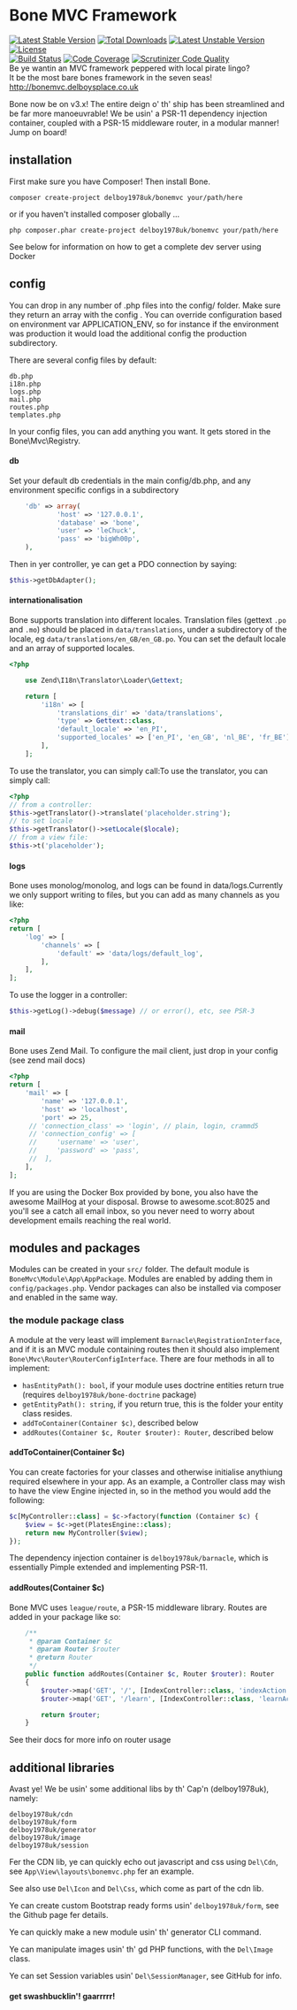 Bone MVC Framework
==================
[![Latest Stable Version](https://poser.pugx.org/delboy1978uk/bonemvc/v/stable)](https://packagist.org/packages/delboy1978uk/bonemvc) [![Total Downloads](https://poser.pugx.org/delboy1978uk/bone/downloads)](https://packagist.org/packages/delboy1978uk/bonemvc) [![Latest Unstable Version](https://poser.pugx.org/delboy1978uk/bonemvc/v/unstable)](https://packagist.org/packages/delboy1978uk/bonemvc) [![License](https://poser.pugx.org/delboy1978uk/bonemvc/license)](https://packagist.org/packages/delboy1978uk/bonemvc)<br />
[![Build Status](https://travis-ci.org/delboy1978uk/bonemvc.png?branch=master)](https://travis-ci.org/delboy1978uk/bonemvc) [![Code Coverage](https://scrutinizer-ci.com/g/delboy1978uk/bonemvc/badges/coverage.png?b=master)](https://scrutinizer-ci.com/g/delboy1978uk/bonemvc/?branch=master) [![Scrutinizer Code Quality](https://scrutinizer-ci.com/g/delboy1978uk/bonemvc/badges/quality-score.png?b=master)](https://scrutinizer-ci.com/g/delboy1978uk/bonemvc/?branch=master)<br />
Be ye wantin an MVC framework peppered with local pirate lingo?<br />
It be the most bare bones framework in the seven seas!<br />
http://bonemvc.delboysplace.co.uk

Bone now be on v3.x! The entire deign o' th' ship has been streamlined and be far more manoeuvrable!
We be usin' a PSR-11 dependency injection container, coupled with a PSR-15 middleware router, in a modular manner! 
Jump on board! 

## installation
First make sure you have Composer! Then install Bone.
```
composer create-project delboy1978uk/bonemvc your/path/here
```
or if you haven't installed composer globally ...
```
php composer.phar create-project delboy1978uk/bonemvc your/path/here 
```
See below for information on how to get a complete dev server using Docker

## config
You can drop in any number of .php files into the config/ folder. Make sure they return an array with the config . You 
can override configuration based on environment var APPLICATION_ENV, so for instance if the environment was production 
it would load the additional config the production subdirectory.

There are several config files by default:
```
db.php 
i18n.php 
logs.php 
mail.php 
routes.php 
templates.php
```
In your config files, you can add anything you want. It gets stored in the Bone\Mvc\Registry.
#### db
Set your default db credentials in the main config/db.php, and any environment specific configs in a subdirectory
```php
    'db' => array(
            'host' => '127.0.0.1',
            'database' => 'bone',
            'user' => 'leChuck',
            'pass' => 'bigWh00p',
    ),
```
Then in yer controller, ye can get a PDO connection by saying:
```php
$this->getDbAdapter();
```
#### internationalisation
Bone supports translation into different locales. Translation files (gettext `.po` and `.mo`) should be placed in 
`data/translations`, under a subdirectory of the locale, eg `data/translations/en_GB/en_GB.po`. You can set the default 
locale and an array of supported locales.
```php
<?php 

    use Zend\I18n\Translator\Loader\Gettext;

    return [ 
        'i18n' => [ 
            'translations_dir' => 'data/translations', 
            'type' => Gettext::class, 
            'default_locale' => 'en_PI', 
            'supported_locales' => ['en_PI', 'en_GB', 'nl_BE', 'fr_BE'], 
        ], 
    ];
```
To use the translator, you can simply call:To use the translator, you can simply call:
```php
<?php
// from a controller: 
$this->getTranslator()->translate('placeholder.string'); 
// to set locale
$this->getTranslator()->setLocale($locale);
// from a view file:
$this->t('placeholder');
```
#### logs
Bone uses monolog/monolog, and logs can be found in data/logs.Currently we only support writing to files, but you can 
add as many channels as you like:
```php
<?php 
return [ 
    'log' => [ 
        'channels' => [ 
            'default' => 'data/logs/default_log', 
        ], 
    ], 
];
```
To use the logger in a controller:
```php
$this->getLog()->debug($message) // or error(), etc, see PSR-3
```
#### mail
Bone uses Zend Mail. To configure the mail client, just drop in your config (see zend mail docs)
```php
<?php 
return [ 
    'mail' => [ 
        'name' => '127.0.0.1', 
        'host' => 'localhost', 
        'port' => 25, 
     // 'connection_class' => 'login', // plain, login, crammd5
     // 'connection_config' => [
     //     'username' => 'user',
     //     'password' => 'pass',
     //  ],
    ], 
];
```
If you are using the Docker Box provided by bone, you also have the awesome MailHog at your disposal. Browse to 
awesome.scot:8025 and you'll see a catch all email inbox, so you never need to worry about development emails reaching the real world.

## modules and packages
Modules can be created in your `src/` folder. The default module is `BoneMvc\Module\App\AppPackage`.
Modules are enabled by adding them in `config/packages.php`. Vendor packages can also be installed via composer and enabled
in the same way.

### the module package class
A module at the very least will implement `Barnacle\RegistrationInterface`, and if it is an MVC module containing routes 
then it should also implement `Bone\Mvc\Router\RouterConfigInterface`. There are four methods in all to implement:
- `hasEntityPath(): bool`, if your module uses doctrine entities return true (requires `delboy1978uk/bone-doctrine` package)
- `getEntityPath(): string`, if you return true, this is the folder your entity class resides.
- `addToContainer(Container $c)`, described below
- `addRoutes(Container $c, Router $router): Router`, described below
#### addToContainer(Container $c)
You can create factories for your classes and otherwise initialise anythiung required elsewhere in your app.
As an example, a Controller class may wish to have the view Engine injected in, so in the method you would add the following:
```php
$c[MyController::class] = $c->factory(function (Container $c) {
    $view = $c->get(PlatesEngine::class);
    return new MyController($view);
});
```
The dependency injection container is `delboy1978uk/barnacle`, which is essentially Pimple extended and implementing PSR-11. 
#### addRoutes(Container $c)
Bone MVC uses `league/route`, a PSR-15 middleware library. Routes are added in your package like so:
```php
    /**
     * @param Container $c
     * @param Router $router
     * @return Router
     */
    public function addRoutes(Container $c, Router $router): Router
    {
        $router->map('GET', '/', [IndexController::class, 'indexAction']);
        $router->map('GET', '/learn', [IndexController::class, 'learnAction']);

        return $router;
    }
```
See their docs for more info on router usage
## additional libraries
Avast ye! We be usin' some additional libs by th' Cap'n (delboy1978uk), namely:
```
delboy1978uk/cdn
delboy1978uk/form
delboy1978uk/generator
delboy1978uk/image 
delboy1978uk/session
```
Fer the CDN lib, ye can quickly echo out javascript and css using ```Del\Cdn```, see ```App\View\layouts\bonemvc.php``` fer an example.<br />

See also use ```Del\Icon``` and ```Del\Css```, which come as part of the cdn lib.<br />

Ye can create custom Bootstrap ready forms usin' ```delboy1978uk/form```, see the Github page fer details.<br />

Ye can quickly make a new module usin' th' generator CLI command.

Ye can manipulate images usin' th' gd PHP functions, with the ```Del\Image``` class.

Ye can set Session variables usin' ```Del\SessionManager```, see GitHub for info.

#### get swashbucklin'! gaarrrrr!








